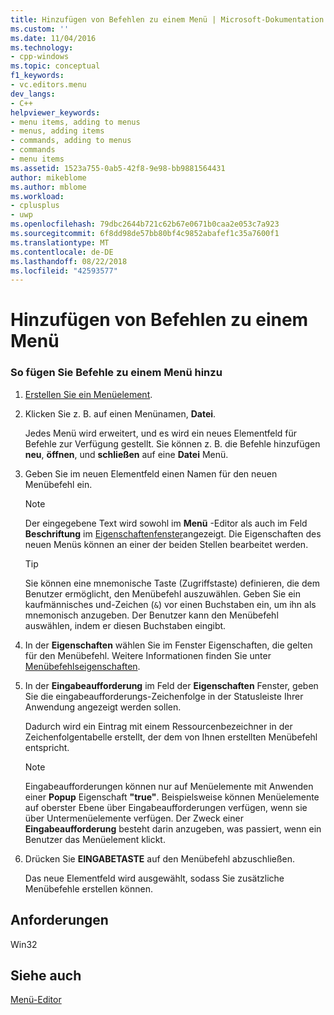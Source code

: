 ```yaml
---
title: Hinzufügen von Befehlen zu einem Menü | Microsoft-Dokumentation
ms.custom: ''
ms.date: 11/04/2016
ms.technology:
- cpp-windows
ms.topic: conceptual
f1_keywords:
- vc.editors.menu
dev_langs:
- C++
helpviewer_keywords:
- menu items, adding to menus
- menus, adding items
- commands, adding to menus
- commands
- menu items
ms.assetid: 1523a755-0ab5-42f8-9e98-bb9881564431
author: mikeblome
ms.author: mblome
ms.workload:
- cplusplus
- uwp
ms.openlocfilehash: 79dbc2644b721c62b67e0671b0caa2e053c7a923
ms.sourcegitcommit: 6f8dd98de57bb80bf4c9852abafef1c35a7600f1
ms.translationtype: MT
ms.contentlocale: de-DE
ms.lasthandoff: 08/22/2018
ms.locfileid: "42593577"
---
```

# <a name="adding-commands-to-a-menu"></a>Hinzufügen von Befehlen zu einem Menü

### <a name="to-add-commands-to-a-menu"></a>So fügen Sie Befehle zu einem Menü hinzu

1. [Erstellen Sie ein Menüelement](../windows/creating-a-menu.md).

2. Klicken Sie z. B. auf einen Menünamen, **Datei**.

   Jedes Menü wird erweitert, und es wird ein neues Elementfeld für Befehle zur Verfügung gestellt. Sie können z. B. die Befehle hinzufügen **neu**, **öffnen**, und **schließen** auf eine **Datei** Menü.

3. Geben Sie im neuen Elementfeld einen Namen für den neuen Menübefehl ein.

   > [!NOTE]
   > Der eingegebene Text wird sowohl im **Menü** -Editor als auch im Feld **Beschriftung** im [Eigenschaftenfenster](/visualstudio/ide/reference/properties-window)angezeigt. Die Eigenschaften des neuen Menüs können an einer der beiden Stellen bearbeitet werden.

   > [!TIP]
   > Sie können eine mnemonische Taste (Zugriffstaste) definieren, die dem Benutzer ermöglicht, den Menübefehl auszuwählen. Geben Sie ein kaufmännisches und-Zeichen (`&`) vor einen Buchstaben ein, um ihn als mnemonisch anzugeben. Der Benutzer kann den Menübefehl auswählen, indem er diesen Buchstaben eingibt.

4. In der **Eigenschaften** wählen Sie im Fenster Eigenschaften, die gelten für den Menübefehl. Weitere Informationen finden Sie unter [Menübefehlseigenschaften](../windows/menu-command-properties.md).

5. In der **Eingabeaufforderung** im Feld der **Eigenschaften** Fenster, geben Sie die eingabeaufforderungs-Zeichenfolge in der Statusleiste Ihrer Anwendung angezeigt werden sollen.

   Dadurch wird ein Eintrag mit einem Ressourcenbezeichner in der Zeichenfolgentabelle erstellt, der dem von Ihnen erstellten Menübefehl entspricht.

   > [!NOTE]
   > Eingabeaufforderungen können nur auf Menüelemente mit Anwenden einer **Popup** Eigenschaft **"true"**. Beispielsweise können Menüelemente auf oberster Ebene über Eingabeaufforderungen verfügen, wenn sie über Untermenüelemente verfügen. Der Zweck einer **Eingabeaufforderung** besteht darin anzugeben, was passiert, wenn ein Benutzer das Menüelement klickt.

6. Drücken Sie **EINGABETASTE** auf den Menübefehl abzuschließen.

   Das neue Elementfeld wird ausgewählt, sodass Sie zusätzliche Menübefehle erstellen können.

## <a name="requirements"></a>Anforderungen

Win32

## <a name="see-also"></a>Siehe auch

[Menü-Editor](../windows/menu-editor.md)  